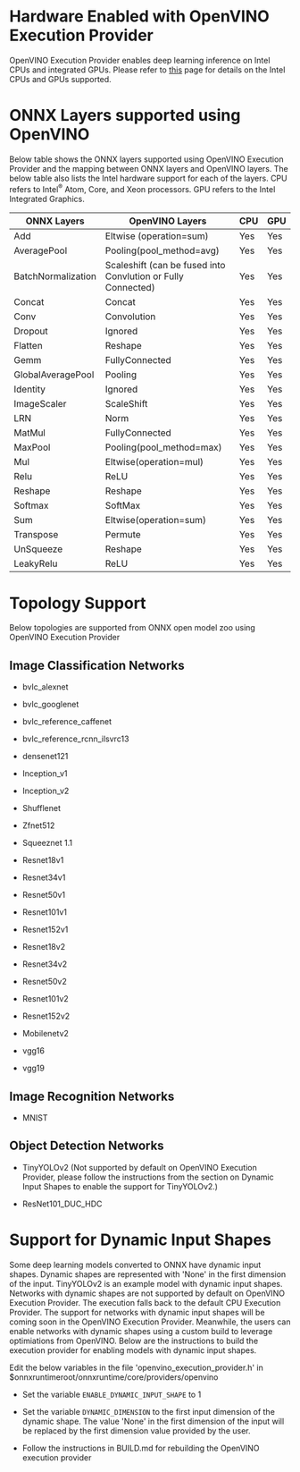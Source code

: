 # Hardware Enabled with OpenVINO Execution Provider

OpenVINO Execution Provider enables deep learning inference on Intel CPUs and integrated GPUs. Please refer to [this](https://software.intel.com/en-us/openvino-toolkit/hardware) page for details on the Intel CPUs and GPUs supported.

# ONNX Layers supported using OpenVINO

Below table shows the ONNX layers supported using OpenVINO Execution Provider and the mapping between ONNX layers and OpenVINO layers. The below table also lists the Intel hardware support for each of the layers.  CPU refers to Intel<sup>®</sup>
 Atom, Core, and Xeon processors. GPU refers to the Intel Integrated Graphics.

| **ONNX Layers** | **OpenVINO Layers** | **CPU** | **GPU** |
| --- | --- | --- | --- |
| Add | Eltwise (operation=sum) | Yes | Yes |
| AveragePool | Pooling(pool\_method=avg) | Yes | Yes |
| BatchNormalization | Scaleshift (can be fused into Convlution or Fully Connected) | Yes | Yes |
| Concat  | Concat | Yes | Yes |
| Conv | Convolution | Yes | Yes |
| Dropout | Ignored | Yes | Yes |
| Flatten  | Reshape | Yes | Yes |
| Gemm | FullyConnected | Yes | Yes |
| GlobalAveragePool | Pooling | Yes | Yes |
| Identity | Ignored | Yes | Yes |
| ImageScaler | ScaleShift  | Yes  | Yes  |
| LRN  | Norm | Yes | Yes |
| MatMul | FullyConnected | Yes | Yes |
| MaxPool | Pooling(pool\_method=max) | Yes | Yes |
| Mul | Eltwise(operation=mul) | Yes | Yes |
| Relu |  ReLU  | Yes | Yes |
| Reshape | Reshape | Yes | Yes |
|  Softmax  | SoftMax | Yes | Yes |
| Sum | Eltwise(operation=sum) | Yes | Yes |
| Transpose | Permute | Yes | Yes |
| UnSqueeze | Reshape  | Yes  | Yes  |
| LeakyRelu | ReLU | Yes  | Yes  |


# Topology Support

Below topologies are supported from ONNX open model zoo using OpenVINO Execution Provider

## Image Classification Networks

- bvlc\_alexnet

- bvlc\_googlenet

- bvlc\_reference\_caffenet

- bvlc\_reference\_rcnn\_ilsvrc13

- densenet121

- Inception\_v1

- Inception\_v2

- Shufflenet

- Zfnet512

- Squeeznet 1.1

- Resnet18v1

- Resnet34v1

- Resnet50v1

- Resnet101v1

- Resnet152v1

- Resnet18v2

- Resnet34v2

- Resnet50v2

- Resnet101v2

- Resnet152v2

- Mobilenetv2

- vgg16

- vgg19


## Image Recognition Networks

- MNIST

## Object Detection Networks

- TinyYOLOv2 (Not supported by default on OpenVINO Execution Provider, please follow the instructions from the section on Dynamic Input Shapes to enable the support for TinyYOLOv2.)

- ResNet101\_DUC\_HDC

# Support for Dynamic Input Shapes

Some deep learning models converted to ONNX have dynamic input shapes. Dynamic shapes are represented with 'None' in the first dimension of the input. TinyYOLOv2 is an example model with dynamic input shapes. Networks with dynamic shapes are not supported by default on OpenVINO Execution Provider. The execution falls back to the default CPU Execution Provider. The support for networks with dynamic input shapes will be coming soon in the OpenVINO Execution Provider. Meanwhile, the users can enable networks with dynamic shapes using a custom build to leverage optimiations from OpenVINO. Below are the instructions to build the execution provider for enabling models with dynamic input shapes.

Edit the below variables in the file 'openvino_execution_provider.h' in $onnxruntimeroot/onnxruntime/core/providers/openvino

- Set the variable <code>ENABLE_DYNAMIC_INPUT_SHAPE</code> to 1

- Set the variable <code>DYNAMIC_DIMENSION</code> to the first input dimension of the dynamic shape. The value 'None' in the first dimension of the input will be replaced by the first dimension value provided by the user.

- Follow the instructions in BUILD.md for rebuilding the OpenVINO execution provider

